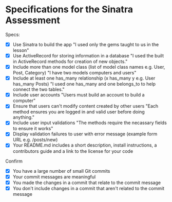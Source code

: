 # Specifications for the Sinatra Assessment

Specs:
- [x] Use Sinatra to build the app
"I used only the gems taught to us in the lesson"
- [x] Use ActiveRecord for storing information in a database
"I used the built in ActiveRecord methods for creation of new objects."
- [x] Include more than one model class (list of model class names e.g. User, Post, Category)
"I have two models computers and users"
- [x] Include at least one has_many relationship (x has_many y e.g. User has_many Posts)
"I used one has_many and one belongs_to to help connect the two tables."
- [x] Include user accounts
"Users must build an account to build a computer"
- [x] Ensure that users can't modify content created by other users
"Each method ensures you are logged in and valid user before doing anything."
- [x] Include user input validations
"The methods require the necassary fields to ensure it works"
- [x] Display validation failures to user with error message (example form URL e.g. /posts/new)
- [x] Your README.md includes a short description, install instructions, a contributors guide and a link to the license for your code

Confirm
- [x] You have a large number of small Git commits
- [x] Your commit messages are meaningful
- [x] You made the changes in a commit that relate to the commit message
- [x] You don't include changes in a commit that aren't related to the commit message
